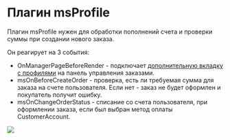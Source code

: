 # Плагин msProfile

Плагин msProfile нужен для обработки пополнений счета и проверки суммы при создании нового заказа.

Он реагирует на 3 события:

* OnManagerPageBeforeRender - подключает [дополнительную вкладку с профилями][1] на панель управления заказами.
* msOnBeforeCreateOrder - проверка, есть ли требуемая сумма для заказа на счете пользователя. Если нет - заказ не будет оформлен и покупатель получит ошибку.
* msOnChangeOrderStatus - списание со счета пользователя, при оформлении заказа, если был выбран метод оплаты CustomerAccount.

[![](https://file.modx.pro/files/c/0/0/c004f06da5a54dc4be2fa592148a6af0s.jpg)](https://file.modx.pro/files/c/0/0/c004f06da5a54dc4be2fa592148a6af0.png)

[1]: /ru/01_Компоненты/02_miniShop2/05_Другие_дополнения/05_msProfile/01_Интерфейс.md
